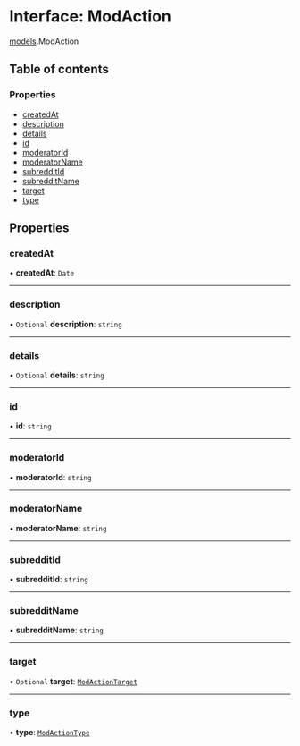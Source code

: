 # Interface: ModAction

[models](../modules/models.md).ModAction

## Table of contents

### Properties

- [createdAt](models.ModAction.md#createdat)
- [description](models.ModAction.md#description)
- [details](models.ModAction.md#details)
- [id](models.ModAction.md#id)
- [moderatorId](models.ModAction.md#moderatorid)
- [moderatorName](models.ModAction.md#moderatorname)
- [subredditId](models.ModAction.md#subredditid)
- [subredditName](models.ModAction.md#subredditname)
- [target](models.ModAction.md#target)
- [type](models.ModAction.md#type)

## Properties

### <a id="createdat" name="createdat"></a> createdAt

• **createdAt**: `Date`

---

### <a id="description" name="description"></a> description

• `Optional` **description**: `string`

---

### <a id="details" name="details"></a> details

• `Optional` **details**: `string`

---

### <a id="id" name="id"></a> id

• **id**: `string`

---

### <a id="moderatorid" name="moderatorid"></a> moderatorId

• **moderatorId**: `string`

---

### <a id="moderatorname" name="moderatorname"></a> moderatorName

• **moderatorName**: `string`

---

### <a id="subredditid" name="subredditid"></a> subredditId

• **subredditId**: `string`

---

### <a id="subredditname" name="subredditname"></a> subredditName

• **subredditName**: `string`

---

### <a id="target" name="target"></a> target

• `Optional` **target**: [`ModActionTarget`](../modules/models.md#modactiontarget)

---

### <a id="type" name="type"></a> type

• **type**: [`ModActionType`](../modules/models.md#modactiontype)
